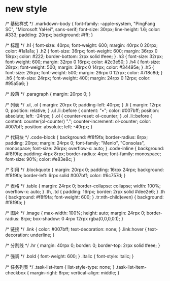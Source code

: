 # new style 

/* 基础样式 */
.markdown-body {
  font-family: -apple-system, "PingFang SC", "Microsoft YaHei", sans-serif;
  font-size: 30rpx;
  line-height: 1.6;
  color: #333;
  padding: 20rpx;
  background: #fff;
}

/* 标题 */
.h1 { font-size: 40rpx; font-weight: 600; margin: 40rpx 0 20rpx; color: #1a1a1a; }
.h2 { font-size: 36rpx; font-weight: 600; margin: 36rpx 0 18rpx; color: #222; border-bottom: 2rpx solid #eee; }
.h3 { font-size: 32rpx; font-weight: 600; margin: 32rpx 0 16rpx; color: #2c3e50; }
.h4 { font-size: 28rpx; font-weight: 500; margin: 28rpx 0 14rpx; color: #34495e; }
.h5 { font-size: 26rpx; font-weight: 500; margin: 26rpx 0 12rpx; color: #7f8c8d; }
.h6 { font-size: 24rpx; font-weight: 400; margin: 24rpx 0 12rpx; color: #95a5a6; }

/* 段落 */
.paragraph { margin: 20rpx 0; }

/* 列表 */
.ul, .ol { margin: 20rpx 0; padding-left: 40rpx; }
.li { margin: 12rpx 0; position: relative; }
.ul .li::before { content: "•"; color: #007bff; position: absolute; left: -24rpx; }
.ol { counter-reset: ol-counter; }
.ol .li::before { 
  content: counter(ol-counter) "."; 
  counter-increment: ol-counter; 
  color: #007bff; 
  position: absolute; 
  left: -40rpx; 
}

/* 代码块 */
.code-block {
  background: #f8f9fa;
  border-radius: 8rpx;
  padding: 20rpx;
  margin: 24rpx 0;
  font-family: "Menlo", "Consolas", monospace;
  font-size: 26rpx;
  overflow-x: auto;
}
.code-inline {
  background: #f8f9fa;
  padding: 4rpx 8rpx;
  border-radius: 4rpx;
  font-family: monospace;
  font-size: 90%;
  color: #e83e8c;
}

/* 引用 */
.blockquote {
  margin: 20rpx 0;
  padding: 16rpx 24rpx;
  background: #f8f9fa;
  border-left: 6rpx solid #007bff;
  color: #6c757d;
}

/* 表格 */
.table { 
  margin: 24rpx 0;
  border-collapse: collapse;
  width: 100%;
  overflow-x: auto;
}
.th, .td {
  padding: 16rpx;
  border: 2rpx solid #dee2e6;
}
.th { 
  background: #f8f9fa; 
  font-weight: 600; 
}
.tr:nth-child(even) { background: #f8f9fa; }

/* 图片 */
.image {
  max-width: 100%;
  height: auto;
  margin: 24rpx 0;
  border-radius: 8rpx;
  box-shadow: 0 4rpx 12rpx rgba(0,0,0,0.1);
}

/* 链接 */
.link { color: #007bff; text-decoration: none; }
.link:hover { text-decoration: underline; }

/* 分割线 */
.hr {
  margin: 40rpx 0;
  border: 0;
  border-top: 2rpx solid #eee;
}

/* 强调 */
.bold { font-weight: 600; }
.italic { font-style: italic; }

/* 任务列表 */
.task-list-item { list-style-type: none; }
.task-list-item-checkbox { 
  margin-right: 8rpx; 
  vertical-align: middle; 
}